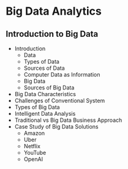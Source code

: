 # Big Data Analytics

## Introduction to Big Data

- Introduction
  - Data
  - Types of Data
  - Sources of Data
  - Computer Data as Information
  - Big Data
  - Sources of Big Data
- Big Data Characteristics
- Challenges of Conventional System
- Types of Big Data
- Intelligent Data Analysis
- Traditional vs Big Data Business Approach
- Case Study of Big Data Solutions
  - Amazon
  - Uber
  - Netflix
  - YouTube
  - OpenAI
